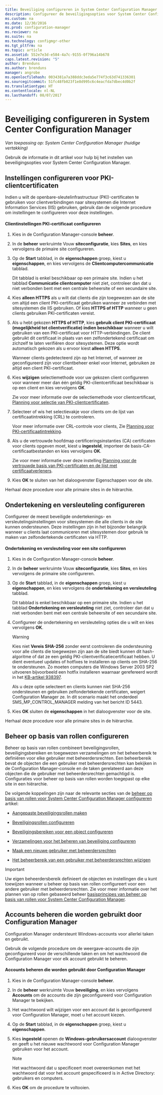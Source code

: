 ```yaml
---
title: Beveiliging configureren in System Center Configuration Manager | Microsoft Docs
description: Configureer de beveiligingsopties voor System Center Configuration Manager.
ms.custom: na
ms.date: 12/30/2016
ms.prod: configuration-manager
ms.reviewer: na
ms.suite: na
ms.technology: configmgr-other
ms.tgt_pltfrm: na
ms.topic: article
ms.assetid: 552e7e3d-e584-4a7c-9155-0f796a14b678
caps.latest.revision: "5"
author: Brenduns
ms.author: brenduns
manager: angrobe
ms.openlocfilehash: 0034381a7a388ddc3eda5e774f3c63d741336301
ms.sourcegitcommit: 51fc48fb023f1e8d995c6c4eacfda7dbec4d0b2f
ms.translationtype: HT
ms.contentlocale: nl-NL
ms.lasthandoff: 08/07/2017
---
```

# <a name="configure-security-in-system-center-configuration-manager"></a>Beveiliging configureren in System Center Configuration Manager

*Van toepassing op: System Center Configuration Manager (huidige vertakking)*

Gebruik de informatie in dit artikel voor hulp bij het instellen van beveiligingsopties voor System Center Configuration Manager.  

##  <a name="BKMK_ConfigureClientPKI"></a> Instellingen configureren voor PKI-clientcertificaten  
Indien u wilt de openbare-sleutelinfrastructuur (PKI)-certificaten te gebruiken voor clientverbindingen naar sitesystemen die Internet Information Services (IIS) gebruiken, gebruik dan de volgende procedure om instellingen te configureren voor deze instellingen.  

#### <a name="to-configure-client-pki-certificate-settings"></a>Clientinstellingen PKI-certificaat configureren  

1.  Kies in de Configuration Manager-console **beheer**.  

2.  In de **beheer** werkruimte Vouw **siteconfiguratie**, kies **Sites**, en kies vervolgens de primaire site configureren.  

3.  Op de **Start** tabblad, in de **eigenschappen** groep, kiest u **eigenschappen**, en kies vervolgens de **Clientcomputercommunicatie** tabblad.  

    Dit tabblad is enkel beschikbaar op een primaire site. Indien u het tabblad **Communicatie clientcomputer** niet ziet, controleer dan dat u niet verbonden bent met een centrale beheersite of een secundaire site.  

4.  Kies **alleen HTTPS** als u wilt dat clients die zijn toegewezen aan de site om altijd een client PKI-certificaat gebruiken wanneer ze verbinden met sitesystemen die IIS gebruiken. Of kies **HTTPS of HTTP** wanneer u geen clients gebruiken PKI-certificaten vereist.  

5.  Als u hebt gekozen **HTTPS of HTTP**, kies **gebruik client PKI-certificaat (mogelijkheid tot clientverificatie) indien beschikbaar** wanneer u wilt gebruiken van een PKI-certificaat voor HTTP-verbindingen. De client gebruikt dit certificaat in plaats van een zelfondertekend certificaat om zichzelf te laten verifiëren door sitesystemen. Deze optie wordt automatisch gekozen als u ervoor kiest **alleen HTTPS**.  

    Wanneer clients gedetecteerd zijn op het Internet, of wanneer ze geconfigureerd zijn voor clientbeheer enkel voor Internet, gebruiken ze altijd een client PKI-certificaat.  

6.  Kies **wijzigen** selectiemethode voor uw gekozen client configureren voor wanneer meer dan één geldig PKI-clientcertificaat beschikbaar is op een client en kies vervolgens **OK**.  

    Zie voor meer informatie over de selectiemethode voor clientcertificaat, [Planning voor selectie van PKI-clientcertificaten](../../../core/plan-design/security/plan-for-security.md#BKMK_PlanningForClientCertificateSelection).  

7.  Selecteer of wis het selectievakje voor clients om de lijst van certificaatintrekking (CRL) te controleren.  

    Voor meer informatie over CRL-controle voor clients, Zie [Planning voor PKI-certificaatintrekking](../../../core/plan-design/security/plan-for-security.md#BKMK_PlanningForCRLs).  

8.  Als u de vertrouwde hoofdmap certificeringsinstanties (CA) certificaten voor clients opgeven moet, kiest u **ingesteld**, importeer de basis-CA-certificaatbestanden en kies vervolgens **OK**.  

    Zie voor meer informatie over deze instelling [Planning voor de vertrouwde basis van PKI-certificaten en de lijst met certificaatverleners](../../../core/plan-design/security/plan-for-security.md#BKMK_PlanningForRootCAs).  

9. Kies **OK** te sluiten van het dialoogvenster Eigenschappen voor de site.  

Herhaal deze procedure voor alle primaire sites in de hiërarchie.  

##  <a name="BKMK_ConfigureSigningEncryption"></a>Ondertekening en versleuteling configureren  
Configureer de meest beveiligde ondertekenings- en versleutelingsinstellingen voor sitesystemen die alle clients in de site kunnen ondersteunen. Deze instellingen zijn in het bijzonder belangrijk wanneer u clients laat communiceren met sitesystemen door gebruik te maken van zelfondertekende certificaten via HTTP.  

#### <a name="to-configure-signing-and-encryption-for-a-site"></a>Ondertekening en versleuteling voor een site configureren  

1.  Kies in de Configuration Manager-console **beheer**.  

2.  In de **beheer** werkruimte Vouw **siteconfiguratie**, kies **Sites**, en kies vervolgens de primaire site configureren.  

3.  Op de **Start** tabblad, in de **eigenschappen** groep, kiest u **eigenschappen**, en kies vervolgens de **ondertekening en versleuteling** tabblad.  

    Dit tabblad is enkel beschikbaar op een primaire site. Indien u het tabblad **Ondertekening en versleuteling** niet ziet, controleer dan dat u niet verbonden bent met een centrale beheersite of een secundaire site.  

4.  Configureer de ondertekening en versleuteling opties die u wilt en kies vervolgens **OK**.  

    > [!WARNING]  
    >  Kies niet **Vereis SHA-256** zonder eerst controleren die ondersteuning voor alle clients die toegewezen zijn aan de site biedt kunnen dit hash-algoritme of dat ze een geldig PKI-clientverificatiecertificaat hebben. U dient eventueel updates of hotfixes te installeren op clients om SHA-256 te ondersteunen. Zo moeten computers die Windows Server 2003 SP2 uitvoeren bijvoorbeeld een hotfix installeren waarnaar gerefereerd wordt in het [KB-artikel 938397](http://go.microsoft.com/fwlink/p/?LinkId=226666).  
    >   
    >  Als u deze optie selecteert en clients kunnen niet SHA-256 ondersteunen en gebruiken zelfondertekende certificaten, weigert Configuration Manager ze. In dit scenario maakt het onderdeel SMS_MP_CONTROL_MANAGER melding van het bericht ID 5443.  

5.  Kies **OK** sluiten de **eigenschappen** in het dialoogvenster voor de site.  

Herhaal deze procedure voor alle primaire sites in de hiërarchie.  

##  <a name="BKMK_ConfigureRBA"></a> Beheer op basis van rollen configureren  
Beheer op basis van rollen combineert beveiligingsrollen, beveiligingsbereiken en toegewezen verzamelingen om het beheerbereik te definiëren voor elke gebruiker met beheerdersrechten. Een beheerbereik bevat de objecten die een gebruiker met beheerdersrechten kan bekijken in de Configuration Manager-console en de taken gerelateerd aan deze objecten die de gebruiker met beheerdersrechten gemachtigd is. Configuraties voor beheer op basis van rollen worden toegepast op elke site in een hiërarchie.  

De volgende koppelingen zijn naar de relevante secties van de [beheer op basis van rollen voor System Center Configuration Manager configureren](../../../core/servers/deploy/configure/configure-role-based-administration.md) artikel:  

-   [Aangepaste beveiligingsrollen maken](../../../core/servers/deploy/configure/configure-role-based-administration.md#BKMK_CreateSecRole)  

-   [Beveiligingsrollen configureren](../../../core/servers/deploy/configure/configure-role-based-administration.md#BKMK_ConfigSecRole)  

-   [Beveiligingsbereiken voor een object configureren](../../../core/servers/deploy/configure/configure-role-based-administration.md#BKMK_ConfigSecScope)  

-   [Verzamelingen voor het beheren van beveiliging configureren](../../../core/servers/deploy/configure/configure-role-based-administration.md#BKMK_ConfigColl)  

-   [Maak een nieuwe gebruiker met beheerdersrechten](../../../core/servers/deploy/configure/configure-role-based-administration.md#BKMK_Create_AdminUser)  

-   [Het beheerbereik van een gebruiker met beheerdersrechten wijzigen](../../../core/servers/deploy/configure/configure-role-based-administration.md#BKMK_ModAdminUser)  

> [!IMPORTANT]  
>  Uw eigen beheerdersbereik definieert de objecten en instellingen die u kunt toewijzen wanneer u beheer op basis van rollen configureert voor een andere gebruiker met beheerdersrechten. Zie voor meer informatie over het plannen van op rollen gebaseerd beheer [basisprincipes van beheer op basis van rollen voor System Center Configuration Manager](../../../core/understand/fundamentals-of-role-based-administration.md).  

##  <a name="BKMK_ManageAccounts"></a> Accounts beheren die worden gebruikt door Configuration Manager  
Configuration Manager ondersteunt Windows-accounts voor allerlei taken en gebruikt.  

Gebruik de volgende procedure om de weergave-accounts die zijn geconfigureerd voor de verschillende taken en om het wachtwoord die Configuration Manager voor elk account gebruikt te beheren.  

#### <a name="to-manage-accounts-that-are-used-by-configuration-manager"></a>Accounts beheren die worden gebruikt door Configuration Manager  

1.  Kies in de Configuration Manager-console **beheer**.  

2.  In de **beheer** werkruimte Vouw **beveiliging**, en kies vervolgens **Accounts** om de accounts die zijn geconfigureerd voor Configuration Manager te bekijken.  

3.  Het wachtwoord wilt wijzigen voor een account dat is geconfigureerd voor Configuration Manager, moet u het account kiezen.  

4.  Op de **Start** tabblad, in de **eigenschappen** groep, kiest u **eigenschappen**.  

5.  Kies **ingesteld** openen de **Windows-gebruikersaccount** dialoogvenster en geeft u het nieuwe wachtwoord voor Configuration Manager gebruiken voor het account.  

    > [!NOTE]  
    >  Het wachtwoord dat u specificeert moet overeenkomen met het wachtwoord dat voor het account gespecificeerd is in Active Directory: gebruikers en computers.  

6.  Kies **OK** om de procedure te voltooien.  
